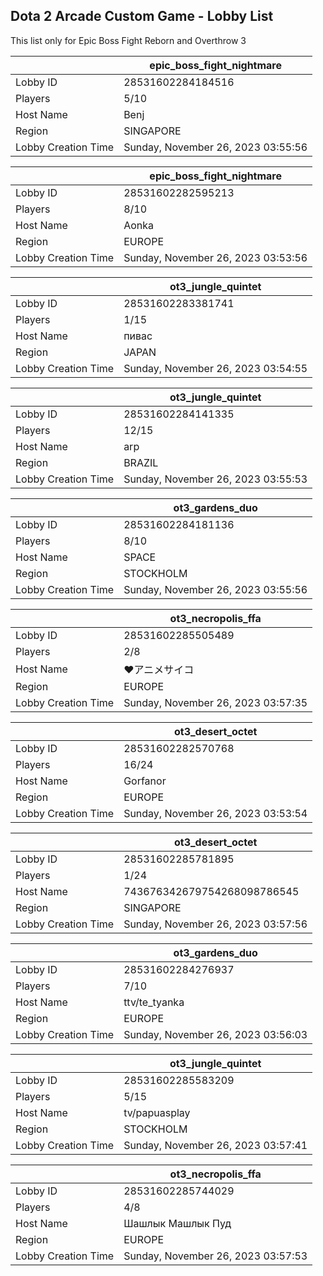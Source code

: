 ## Dota 2 Arcade Custom Game - Lobby List

This list only for Epic Boss Fight Reborn and Overthrow 3

|  | epic_boss_fight_nightmare |
| ------ | ------ |
| Lobby ID | 28531602284184516 |
| Players | 5/10 |
| Host Name | Benj |
| Region | SINGAPORE |
| Lobby Creation Time | Sunday, November 26, 2023 03:55:56 |


|  | epic_boss_fight_nightmare |
| ------ | ------ |
| Lobby ID | 28531602282595213 |
| Players | 8/10 |
| Host Name | Aonka |
| Region | EUROPE |
| Lobby Creation Time | Sunday, November 26, 2023 03:53:56 |


|  | ot3_jungle_quintet |
| ------ | ------ |
| Lobby ID | 28531602283381741 |
| Players | 1/15 |
| Host Name | пивас |
| Region | JAPAN |
| Lobby Creation Time | Sunday, November 26, 2023 03:54:55 |


|  | ot3_jungle_quintet |
| ------ | ------ |
| Lobby ID | 28531602284141335 |
| Players | 12/15 |
| Host Name | arp |
| Region | BRAZIL |
| Lobby Creation Time | Sunday, November 26, 2023 03:55:53 |


|  | ot3_gardens_duo |
| ------ | ------ |
| Lobby ID | 28531602284181136 |
| Players | 8/10 |
| Host Name | SPACE |
| Region | STOCKHOLM |
| Lobby Creation Time | Sunday, November 26, 2023 03:55:56 |


|  | ot3_necropolis_ffa |
| ------ | ------ |
| Lobby ID | 28531602285505489 |
| Players | 2/8 |
| Host Name | ♥アニメサイコ |
| Region | EUROPE |
| Lobby Creation Time | Sunday, November 26, 2023 03:57:35 |


|  | ot3_desert_octet |
| ------ | ------ |
| Lobby ID | 28531602282570768 |
| Players | 16/24 |
| Host Name | Gorfanor |
| Region | EUROPE |
| Lobby Creation Time | Sunday, November 26, 2023 03:53:54 |


|  | ot3_desert_octet |
| ------ | ------ |
| Lobby ID | 28531602285781895 |
| Players | 1/24 |
| Host Name | 743676342679754268098786545 |
| Region | SINGAPORE |
| Lobby Creation Time | Sunday, November 26, 2023 03:57:56 |


|  | ot3_gardens_duo |
| ------ | ------ |
| Lobby ID | 28531602284276937 |
| Players | 7/10 |
| Host Name | ttv/te_tyanka |
| Region | EUROPE |
| Lobby Creation Time | Sunday, November 26, 2023 03:56:03 |


|  | ot3_jungle_quintet |
| ------ | ------ |
| Lobby ID | 28531602285583209 |
| Players | 5/15 |
| Host Name | tv/papuasplay |
| Region | STOCKHOLM |
| Lobby Creation Time | Sunday, November 26, 2023 03:57:41 |


|  | ot3_necropolis_ffa |
| ------ | ------ |
| Lobby ID | 28531602285744029 |
| Players | 4/8 |
| Host Name | Шашлык Машлык Пуд |
| Region | EUROPE |
| Lobby Creation Time | Sunday, November 26, 2023 03:57:53 |


